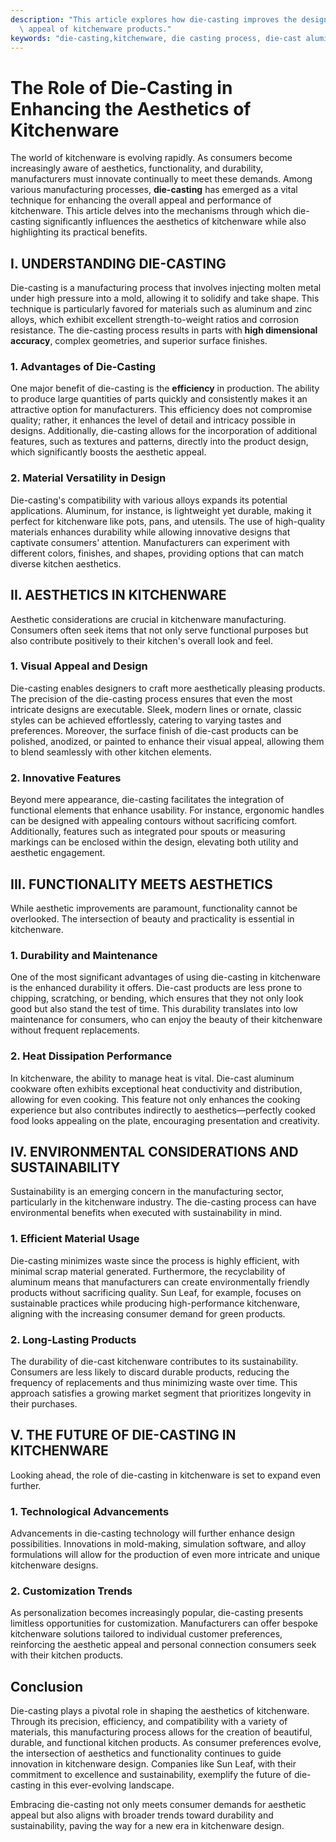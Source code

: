 ```yaml
---
description: "This article explores how die-casting improves the design, durability, and visual\
  \ appeal of kitchenware products."
keywords: "die-casting,kitchenware, die casting process, die-cast aluminum"
---
```

# The Role of Die-Casting in Enhancing the Aesthetics of Kitchenware

The world of kitchenware is evolving rapidly. As consumers become increasingly aware of aesthetics, functionality, and durability, manufacturers must innovate continually to meet these demands. Among various manufacturing processes, **die-casting** has emerged as a vital technique for enhancing the overall appeal and performance of kitchenware. This article delves into the mechanisms through which die-casting significantly influences the aesthetics of kitchenware while also highlighting its practical benefits.

## I. UNDERSTANDING DIE-CASTING

Die-casting is a manufacturing process that involves injecting molten metal under high pressure into a mold, allowing it to solidify and take shape. This technique is particularly favored for materials such as aluminum and zinc alloys, which exhibit excellent strength-to-weight ratios and corrosion resistance. The die-casting process results in parts with **high dimensional accuracy**, complex geometries, and superior surface finishes. 

### 1. Advantages of Die-Casting

One major benefit of die-casting is the **efficiency** in production. The ability to produce large quantities of parts quickly and consistently makes it an attractive option for manufacturers. This efficiency does not compromise quality; rather, it enhances the level of detail and intricacy possible in designs. Additionally, die-casting allows for the incorporation of additional features, such as textures and patterns, directly into the product design, which significantly boosts the aesthetic appeal.

### 2. Material Versatility in Design

Die-casting's compatibility with various alloys expands its potential applications. Aluminum, for instance, is lightweight yet durable, making it perfect for kitchenware like pots, pans, and utensils. The use of high-quality materials enhances durability while allowing innovative designs that captivate consumers' attention. Manufacturers can experiment with different colors, finishes, and shapes, providing options that can match diverse kitchen aesthetics.

## II. AESTHETICS IN KITCHENWARE

Aesthetic considerations are crucial in kitchenware manufacturing. Consumers often seek items that not only serve functional purposes but also contribute positively to their kitchen's overall look and feel. 

### 1. Visual Appeal and Design

Die-casting enables designers to craft more aesthetically pleasing products. The precision of the die-casting process ensures that even the most intricate designs are executable. Sleek, modern lines or ornate, classic styles can be achieved effortlessly, catering to varying tastes and preferences. Moreover, the surface finish of die-cast products can be polished, anodized, or painted to enhance their visual appeal, allowing them to blend seamlessly with other kitchen elements.

### 2. Innovative Features

Beyond mere appearance, die-casting facilitates the integration of functional elements that enhance usability. For instance, ergonomic handles can be designed with appealing contours without sacrificing comfort. Additionally, features such as integrated pour spouts or measuring markings can be enclosed within the design, elevating both utility and aesthetic engagement.

## III. FUNCTIONALITY MEETS AESTHETICS

While aesthetic improvements are paramount, functionality cannot be overlooked. The intersection of beauty and practicality is essential in kitchenware. 

### 1. Durability and Maintenance

One of the most significant advantages of using die-casting in kitchenware is the enhanced durability it offers. Die-cast products are less prone to chipping, scratching, or bending, which ensures that they not only look good but also stand the test of time. This durability translates into low maintenance for consumers, who can enjoy the beauty of their kitchenware without frequent replacements.

### 2. Heat Dissipation Performance

In kitchenware, the ability to manage heat is vital. Die-cast aluminum cookware often exhibits exceptional heat conductivity and distribution, allowing for even cooking. This feature not only enhances the cooking experience but also contributes indirectly to aesthetics—perfectly cooked food looks appealing on the plate, encouraging presentation and creativity.

## IV. ENVIRONMENTAL CONSIDERATIONS AND SUSTAINABILITY

Sustainability is an emerging concern in the manufacturing sector, particularly in the kitchenware industry. The die-casting process can have environmental benefits when executed with sustainability in mind.

### 1. Efficient Material Usage

Die-casting minimizes waste since the process is highly efficient, with minimal scrap material generated. Furthermore, the recyclability of aluminum means that manufacturers can create environmentally friendly products without sacrificing quality. Sun Leaf, for example, focuses on sustainable practices while producing high-performance kitchenware, aligning with the increasing consumer demand for green products.

### 2. Long-Lasting Products

The durability of die-cast kitchenware contributes to its sustainability. Consumers are less likely to discard durable products, reducing the frequency of replacements and thus minimizing waste over time. This approach satisfies a growing market segment that prioritizes longevity in their purchases.

## V. THE FUTURE OF DIE-CASTING IN KITCHENWARE

Looking ahead, the role of die-casting in kitchenware is set to expand even further. 

### 1. Technological Advancements

Advancements in die-casting technology will further enhance design possibilities. Innovations in mold-making, simulation software, and alloy formulations will allow for the production of even more intricate and unique kitchenware designs. 

### 2. Customization Trends

As personalization becomes increasingly popular, die-casting presents limitless opportunities for customization. Manufacturers can offer bespoke kitchenware solutions tailored to individual customer preferences, reinforcing the aesthetic appeal and personal connection consumers seek with their kitchen products.

## Conclusion

Die-casting plays a pivotal role in shaping the aesthetics of kitchenware. Through its precision, efficiency, and compatibility with a variety of materials, this manufacturing process allows for the creation of beautiful, durable, and functional kitchen products. As consumer preferences evolve, the intersection of aesthetics and functionality continues to guide innovation in kitchenware design. Companies like Sun Leaf, with their commitment to excellence and sustainability, exemplify the future of die-casting in this ever-evolving landscape. 

Embracing die-casting not only meets consumer demands for aesthetic appeal but also aligns with broader trends toward durability and sustainability, paving the way for a new era in kitchenware design.

